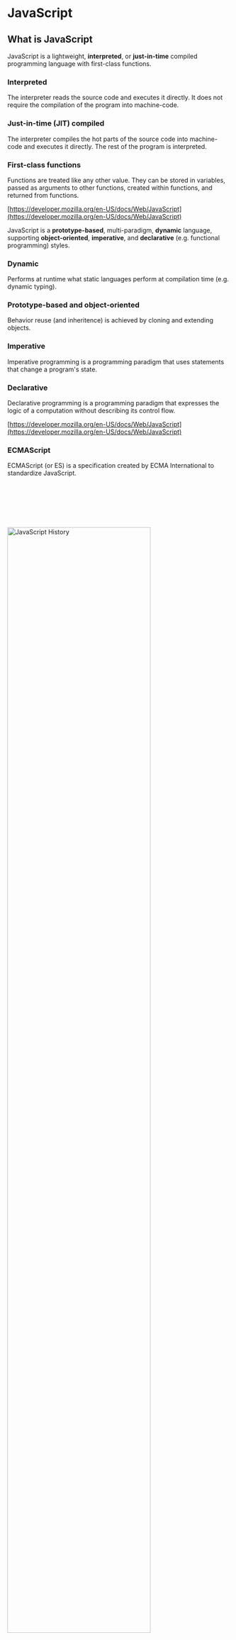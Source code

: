 # JavaScript

## What is JavaScript

JavaScript is a lightweight, **interpreted**, or **just-in-time** compiled programming language with first-class functions.

### Interpreted 
The interpreter reads the source code and executes it directly.
It does not require the compilation of the program into machine-code.

### Just-in-time (JIT) compiled
The interpreter compiles the hot parts of the source code into machine-code and executes it directly.
The rest of the program is interpreted.

### First-class functions
Functions are treated like any other value.
They can be stored in variables, passed as arguments to other functions, created within functions, and returned from functions.

[https://developer.mozilla.org/en-US/docs/Web/JavaScript](https://developer.mozilla.org/en-US/docs/Web/JavaScript)

JavaScript is a **prototype-based**, multi-paradigm, **dynamic** language, supporting **object-oriented**, **imperative**, and **declarative** (e.g. functional programming) styles.

### Dynamic
Performs at runtime what static languages perform at compilation time (e.g. dynamic typing).

### Prototype-based and object-oriented
Behavior reuse (and inheritence) is achieved by cloning and extending objects.

### Imperative
Imperative programming is a programming paradigm that uses statements that change a program's state.

### Declarative
Declarative programming is a programming paradigm that expresses the logic of a computation without describing its control flow.

[https://developer.mozilla.org/en-US/docs/Web/JavaScript](https://developer.mozilla.org/en-US/docs/Web/JavaScript)

### ECMAScript

ECMAScript (or ES) is a specification created by ECMA International to standardize JavaScript.

<img src="assets/js_history_es6.png" alt="JavaScript History" style="width: 80%; margin-top: 100px;">


Notes:

Birth  

- 1994: Netscape Navigator is released, quickly becomes the most-used.  
- Web pages can then only be static, so Netscape added a scripting language to their navigator: a language created by newly-hired Brendan Eich, similar syntax to Java, called LiveScript in its beta, and then renamed to JavaScript at its release.
- Invented by Brendan Eich in 1995. He was also the cofounder of Mozilla.

Standardization

- 1996, Netscape meets with ECMA to standardize JavaScript. Happens in 1997.

Adoption

- 1999: third major release comes out, ES3. Internet Explorer is the new best explorer

Asynchronicity

- 1999: AJAX (Asynchronous Javascript and XML) arrives in JS and is quickly adopted. Essentially decouples data communication with data presentation, allowing more dynamic web pages.

JSON

- 2009: ES5 comes out, JSON becomes standard
- JSON first showed up in 2001, informally specified in 2006, and then officially standardized in 2013.

ES6: 2015

ES7: 2016

etc

### JavaScript on the server?

Not a modern idea:

- 1996: Microsoft and Netscape offered JS as a backend language.
- 1997: Rhino, a JS engine written in java.
- 2009: Ryan Dahl creates `node.js`, a JS environment for the server based on [V8](https://v8.dev/), an open source JS engine created in 2008 by Lars Bak for Chrome.
- 2018: Ryan Dahl creates Deno, a new runtime for JavaScript and TypeScript based on V8 and Rust.
- 2019: Oracle releases the first stable version of GraalVM, making JavaScript a high performance language for the JVM, later integrated in their RDBMS through MLE.

<img src="assets/logo_v8.png" style="width: 150px; float: left" />

<img src="assets/logo_nodejs.png" style="margin-left: 40px;width: 130px; float: left" />

### Client-side and Server-side Programming

Today, JavaScript is commonly used in browsers (client-side), on servers (server-side), and at the edge (cloudflare, fastly, etc.).

<img src="assets/Fetching_a_page.png" style="width: 60%; margin-top: 40px" />

### ECMAScript 6 Support

<img src="assets/js_compat_table.png" style="width: 70%" />

[https://kangax.github.io/compat-table/es6/](https://kangax.github.io/compat-table/es6/)

### Eloquent JavaScript

<img src="assets/js_eloquent_javascript.jpg" style="width: 25%" />

[https://eloquentjavascript.net/](https://eloquentjavascript.net/)

### JavaScript: The Good Parts

<img src="assets/javascript-good-parts.webp" style="width: 60%" />

[https://www.oreilly.com/library/view/javascript-the-good/9780596517748/](https://www.oreilly.com/library/view/javascript-the-good/9780596517748/)

## Foundations of JavaScript

### Client-side JavaScript

Adding JavaScript to a Web page is as simple as adding a `script` tag to the HTML document.

```html
<script type='text/javascript'>
  console.log('Hello, World!');
  document.writeln('Hello, World!')
</script>
```

The `src` attribute is used to specify the location of the JavaScript file.

```html
<script src="script.js"></script>
```

The `type` attribute is used to specify the type of the script. The default value is `text/javascript`. The `module` value is used to load a JavaScript module (ECMAScript 6).

The `defer` attribute is used to defer the execution of the script until the page has been loaded.

The `async` attribute is used to load the script asynchronously.

### Server-side JavaScript

After installing nodejs, a REPL (Read-Eval-Print-Loop) can be obtained by typing the node command:

```bash
$ node
Welcome to Node.js v12.8.0.
Type ".help" for more information.
> console.log("Hello, World!")
Hello World!
```

[https://nodejs.org/api/repl.html](https://nodejs.org/api/repl.html)

### Get to know the REPL commands

`.clear` - Reset the REPL context to an empty object and clears any multi-line expression currently being input.

`.exit` - Close the I/O stream, causing the REPL to exit.

`.help` - Show this list of special commands.

`.save` - Save the current REPL session to a file: > .save ./file/to/save.js

`.load` - Load a file into the current REPL session. > .load ./file/to/load.js

`.editor` - Enter editor mode (<ctrl>-D to finish, <ctrl>-C to cancel).

[https://nodejs.org/api/repl.html#repl_repl_commands](https://nodejs.org/api/repl.html#repl_repl_commands)

### JavaScript's Types

ECMAScript defines 7 **primitive** (Immutable) types for values:

- `Undefined`: Unique value `undefined`
- `Number`: Real or integer number (e.g. `3.14`, `42`)
- `Boolean`: `true` or `false`
- `String`: Character sequence, whose literals begin and end with single or double quotes (e.g. `"HEIG-VD"`, `'hello'`)
- `BigInt`: Arbitrary-precision integers, whose literals end with an `n` (e.g. `9007199254740992n`)
- `Symbol`: Globally unique values usable as identifiers or keys in objects (e.g. `Symbol()`, `Symbol("description")`)
- `Null`: Unique value `null`

In a dynamic language you don't specify the type when you declare a variable and the type of a variable can change.

ECMAScript also defines a special mutable type called **object** for collections of properties (objects and array).

[https://developer.mozilla.org/en-US/docs/Web/JavaScript/Data_structures#Data_types](https://developer.mozilla.org/en-US/docs/Web/JavaScript/Data_structures#Data_types)

Notes:

The `Symbol` data type is special.

Calling `Symbol("description")` creates a symbol
value with description `"description"`.  That value
is guaranteed to be unique in the entire execution
context (hence even across different libraries or
modules). Therefore, two calls to `Symbol("desc")`
will return two different values.

It can be used anywhere an identifier or a key is
expected, so for example an object `car` (see next
chapter) could have a property whose index is
`Symbol("model")`, rather than simply
`"model"`. This would ensure that this property does
not get overridden by mistake by an inheritting
class (see next chapter on OOP), for example.

### Objects

An object in JavaScript is a mutable unordered
collection of properties, each being

- A property key (either a string or a symbol)
- A value (any ECMAScript language value)

The syntax for creating an object is as follows.

```js
let car = {
    make: "Ford",
    model: "Mustang",
    year: 1969
}
```

Properties of an object can be accessed through the
**dot notation**, or the **bracket notation**.

```js
car.model = "Mustang";
car["model"] = "Mustang";
```

We will learn more about objects (and
object-oriented programming in JS) in the next
chapter.

### Arrays

Arrays are a globally defined, resizable, list-like object. **They can contain a mix of different
data types.**

```js
let fruits = ['Apple', 'Banana', 'Pear'];
```

Accessing items of a list can be done with square
brackets. Items are zero-indexed. The `length`
property returns the array's length

```js
let fruit = fruits[0];
let l = fruits.length;
```

Various useful methods exist on arrays for modifying them.
```js
fruits.push("mango", "papaya"); // Appends new items
fruits.pop(); // Removes and returns the last item
fruits.reverse(); // Reverses the items' order
fruits.splice(2, 1, 'Orange'); // Replaces 1 elemnt at position 2 with 'Orange'
fruits.splice(1, 0, 'Peach'); // Inserts 'Peach' at index 1
```

We will learn more about arrays in the next chapter about Object-oriented JavaScript.

### typeof Operator

The `typeof` operator is useful for determining the type of a variable or a value.

The operand can be of any type:
- If the operand is a primitive value, `typeof` returns a string indicating the type of the primitive value.
- If the operand is an object, `typeof` returns `"object"`.

```js
console.log(typeof 1);  // number
console.log(typeof {}); // object

// what about typeof null? ;)
console.log(typeof null);
// and typeof Array? ;)
console.log(typeof [1, 2, 3]);
```

Notes:

Note that `typeof null` returns `"object"`. This
could be considered a bug of the `typeof` operator,
as we have seen that `null` is theoretically of type
`Null`.

Note also that an Array falls in the category of
objects.

Regarding Array, we have seen that arrays are actually objects under the hood. See OOP chapter to understand why in detail.

### Arithmetic Operators

An arithmetic operator takes numerical values (either literals or variables) as their operands and returns a single numerical value.

```js
1 + 1; // addition
1 - 1; // subtraction
1 / 1; // division
1 * 1; // multiplication
1 % 1; // modulo
1 ** 1; // exponentiation
```

[https://developer.mozilla.org/en-US/docs/Web/JavaScript/Guide/Expressions_and_Operators](https://developer.mozilla.org/en-US/docs/Web/JavaScript/Guide/Expressions_and_Operators)

### String Operators

The concatenation operator (+) concatenates two string values together, returning another string that is the union of the two operand strings.

```js
"con" + "cat" + "e" + "nate";
```

In practice, prefer template literals to concatenation.

```js
`PI = ${Math.PI}`; // template literals
```

[https://developer.mozilla.org/en-US/docs/Web/JavaScript/Reference/Template_literals](https://developer.mozilla.org/en-US/docs/Web/JavaScript/Reference/Template_literals)

### Assignment Operators

An assignment operator assigns a value to its left operand based on the value of its right operand.

```js
let a = 1; 

// arithmetic assignments
a += 1; // addition
a -= 1; // subtraction
a *= 1; // multiplication
a /= 1; // division
a %= 1; // modulo
a **= 1; // exponentiation
```

JavaScript also has increment and decrement unary operators
```js
a++; // increments and returns value before incrementing
++a; // increments and returns result of incrementing
a--; // decrements and returns value before decrementing
--a; // decrements and returns result of decrementing
```

[https://developer.mozilla.org/en-US/docs/Web/JavaScript/Guide/Expressions_and_Operators](https://developer.mozilla.org/en-US/docs/Web/JavaScript/Guide/Expressions_and_Operators)

### Destructuring Assignment

The destructuring assignment syntax is a JavaScript expression that makes it possible to unpack values from arrays, or properties from objects, into distinct variables.

```js
var [a, b] = [1, 2];
console.log(a); // 1
console.log(b); // 2

var [a, b, ...rest] = [1, 2, 3, 4, 5];
console.log(a); // 1
console.log(b); // 2
console.log(rest); // [3, 4, 5]

var {a, b} = {a: 1, b: 2};
console.log(a); // 1
console.log(b); // 2

var {a, b, ...rest} = {a: 1, b: 2, c: 3, d: 4};
console.log(a); // 1
console.log(b); // 2
console.log(rest); // {c: 3, d: 4}
```

[https://developer.mozilla.org/en-US/docs/Web/JavaScript/Reference/Operators/Destructuring_assignment](https://developer.mozilla.org/en-US/docs/Web/JavaScript/Reference/Operators/Destructuring_assignment)

### Logical and Ternary Operators

Logical expressions are evaluated from left to
right. JavaScript allows "short-circuit" evaluation.

```js
!true          // false
true && false  // false
true || false  // true
true ? a : b   // a
```

[https://developer.mozilla.org/en-US/docs/Web/JavaScript/Guide/Expressions_and_Operators](https://developer.mozilla.org/en-US/docs/Web/JavaScript/Guide/Expressions_and_Operators)

Notes:

Short-circuit evaluation allows JavaScript to bypass
evaluation of the second term of a logical operation
if the first one suffices to determine the result of
the operation. This can happen in two cases:

- `a && b` : `b` will *not* be evaluated if `a` is **`false`**, since the result will be **`false`** regardless of `b`.
- `a || b` : `b` will *not* be evaluated if `a` is **`true`**, since the result will be **`true`** regardless of `b`.

### Optional chaining (?.)

The optional chaining operator (?.) permits reading the value of a property located deep within a chain of connected objects without having to expressly validate that each reference in the chain is valid.

```js
const adventurer = {
    name: 'Alice',
    cat: {
        name: 'Dinah'
    }
};
  
console.log(adventurer.dog?.name); // expected output: undefined
```

In this example, if we had omitted the `?` symbol, it would have failed with a `TypeError: adventurer.dog is undefined`.
    
Introduced with ECMA2020.

[https://developer.mozilla.org/en-US/docs/Web/JavaScript/Reference/Operators/Optional_chaining](https://developer.mozilla.org/en-US/docs/Web/JavaScript/Reference/Operators/Optional_chaining)
        
### Comparison Operators

Comparison operators return a logical value based on whether the comparison is true. 

```js
1 == 1;
1 != 2;
1 < 2;
2 > 1;
1 <= 1;
1 >= 1;
```

**Automatic type conversion** is performed when comparing values of different types.
It is at the root of many issues when using comparison operators.

```js
"1" == 1 // true (!!!)
false == 0 // true
8 * null // 0
```

**Strict equality** compares both the type and the value.
It is recommended to use strict equality (===) and strict inequality (!==) operators.

```js
  "1" === 1 // false
  "1" !== 1 // true
```

[https://developer.mozilla.org/en-US/docs/Web/JavaScript/Guide/Expressions_and_Operators](https://developer.mozilla.org/en-US/docs/Web/JavaScript/Guide/Expressions_and_Operators)

### Variable declaration statements

The `var` statement declares a **non-block-scoped** variable, optionally initializing it to a value. Its scope is its current execution context, i.e. either the enclosing function or, if outside any function, global. It can be **re-declared**.

```js
var x = 1;
if (true) { var x = 2; } // same variable
console.log(x); // 2
```

The `let` statement declares a **block-scoped** local variable, optionally initializing it to a value. Its scope is the block in which it is declared.

```js
let x = 1;
{ let x = 2; } // different variable
console.log(x); // 1
```

The `const` statement declares a **block-scoped** constant. The value of a constant cannot change through re-assignment, and it can't be redeclared.

```js
const x = 1;
x = 2; // TypeError: Assignment to constant variable.
```

A single statement can define multiple variables or constants: `let one = 1, two = 2;`.

Notes:

The differences between `var` and `let` are important.

### Scope

- The scope of a `var` is its enclosing function, or global. This means a `var` declared in an `if` block will still exist outside that block.
- The scope of a `let` is its enclosing **block**, meaning a `let` variable declared in an `if` block will no longer exist otside that block.

### Re-declaration

A `var` can be re-declared, in which case the previous declaration is overridden. On the other hand, trying to re-declare a `let` variable will result in an error.

### Conditional Execution

In JavaScript, conditional execution is controlled by the `if` statement.

```js
let num = prompt("Enter a number");
if (num > 0) {
    alert(`${num} is positive`);
} else if (num < 0) {
    alert(`${num} is negative`);
} else {
    alert(`${num} is zero`);
}
```

### Switch

Sometimes a switch looks better than an `if...elseif...else` statement.

```js
let val = prompt("Enter a letter");
switch(val) {
  case "a":
    alert("a");
    break;
  case "b":
    alert("b");
    break;
  default:
    alert("Not a or b");
    break;
}
```

### While and Do While

*while* and *do while* are used to loop until a condition is met.

```js
let num = 0;
while (num < 10) {
  console.log(num);
  num += 1;
}
```

```js
let echo = "";
do {
    echo = prompt("Echo");
    console.log(echo);
} while (echo != "stop");
```


### For Loops

The classic `for` statement is used to loop a given number of times over a block.

```js
for (let num = 0; num < 10; num++) {
    console.log(num);
}
```

The `for...in` statement iterates over the enumerable properties of an object.

```js
let obj = {a: 1, b: 2, c: 3};
for (var prop in obj) {
    console.log(prop, obj[prop]);
}
```

The `for...of` statement creates a loop iterating over iterable objects.

```js
let nums = [0, 1, 2, 3, 4, 5, 6, 7, 8 , 9];
for (let num of nums) {
    console.log(num);
}
```

Notes:

Note that you can thus use `for...in` on an array, which would iterate over the array's *properties*, rather than its *items*. Because of how arrays are implemented as objects in JavaScript, its properties are its indices, so the following code

```js
let primes = [1, 2, 3, 5, 7, 11];
for (let i in primes) {
    console.log(i);
}
```

would print `0`, `1`, `2`, `3`, `4`, and `5`, i.e. the indices of the array.

### JavaScript Break and Continue

The `break` statement terminates the current loop.

The `continue` statement terminates the execution of the current iteration and continues the execution of the loop with the next iteration.

`break` and `continue` can also be used with labelled statements, but please don't.

```js
mylabel:
for (let num = 0; num < 5; num++) {
  if (num === 5) {
    continue mylabel;
  }
  console.log(num)
}
```

[https://developer.mozilla.org/en-US/docs/Web/JavaScript/Reference/Statements/label](https://developer.mozilla.org/en-US/docs/Web/JavaScript/Reference/Statements/label)

### JavaScript Exceptions
 
In Javascript, runtime errors can be handled using the `try...catch` statement.

```js
try {
  variable; // ReferenceError: variable is not defined
} catch (error) {
  // Fails silently
}
```

Exceptions can be triggered  using `throw` and `Error`:

```js
throw new Error("AAHHARG!!!");
```

Notes:

There are two types of errors in
JavaScript: **Runtime** and **Syntax**
errors. Because Syntax errors are thrown
in the syntax checking phase, which occurs
before the corresponding block is even
entered, a try-catch block will *not*
catch a syntax error. Only runtime errors,
which are thrown when the block is being
executed, are caught by try-catch blocks.

### JavaScript Functions

A function is created with an expression that starts with the keyword `function` and can be assigned to a regular variable.
It can have parameters and may `return` a value.

#### Declaration Notation

```js
function square(x) {
  return x * x;
}
// or
var square = function(x) {
    return x * x;
}
```

#### Arrow Notation

```js
var square = x => x * x
// or
var square = (x) => {
  return x * x;
} 
```


### JavaScript Function Parameters

Function parameters can be made optional by specifying default values.

```js
var square = function(x = 2) {
  return x * x;
}
console.log(square()) // 4
console.log(square(3)) // 9
console.log(square(undefined)) // 4
```

The default value is used if
- that argument is not provided, or
- `undefined` is provided.

This means that optional parameters need not be last.

By default, the default value of a parameter is `undefined`.

### JavaScript Recursion

It is fine for a function to call itself.

```js
function factorial(n) {
  return n == 1 ? n : n * factorial(n-1); 
}
console.log(factorial(5)) // 5 * 4 * 3 * 2 * 1 = 120
```

.. as long as it does not overflow the call stack.

### JavaScript Function Scopes

**Definition**: The scope of a variable is the part of the program
(block or function) in which it exists and can be used.

- `var` variables: local to the **function body**, or **global** if not defined in a function.

- `let` or `const` variables: local to the **block** in which they are declared.

- Function parameters: local to the **function body**. <span class="detail">  They are added to the **call stack** every time a function is called and freed when the function returns. </span>

### Higher-Order Functions

Higher-order functions allow us to abstract over actions, not just values. 
For example, we can have functions that create new functions.

```js
function greaterThan(n) {
    return m => m > n;
}
let greaterThan10 = greaterThan(10);
console.log(greaterThan10(11)); // true
```

[https://eloquentjavascript.net/05_higher_order.html](https://eloquentjavascript.net/05_higher_order.html)

### JavaScript Closure

A closure is the combination of a function and the local scope within which that function was declared.

```js
function wrap(value) {
  let v = value;
  return () => v;
}
console.log(wrap(1)()); // 1
```

Try to implement a counter using a closure?

Notes:

<div class="spoiler">

```js
function getCounter() {
  let count = 0;
  return () => count++;
}
let c = getCounter();
console.log(c()); // 0
console.log(c()); // 1
```
    
</div>

## Regular Expressions

### Regular Expressions

Regular expressions are patterns used to **match** and **extract** character combinations in strings. 

It is useful for validating inputs, parsing files, extracting information from free text.

For instance, given the format for [registration plates](https://fr.wikipedia.org/wiki/Plaque_d%27immatriculation_suisse
) in Switzerland: 
- Validate that the given string is a valid registration plate
- Extract all the registration plates listed in a unstructured text 

[https://developer.mozilla.org/en-US/docs/Web/JavaScript/Guide/Regular_Expressions](https://developer.mozilla.org/en-US/docs/Web/JavaScript/Guide/Regular_Expressions)

### Building Regular Expressions

The following notations can be used to define a
regular expression in JavaScript. The description of
the regular expression must be surrounded by "`/`"
symbols.

```js
const re1 = /ab+c/;
const re2 = new RegExp(/ab+c/);
```

A regular expression is usually built with the following constructs:

- **Character Classes** (`.`, `\s`, `\d`, ...) that distinguish types of chararters (resp. any, whitespace or digit)
- **Character sets** (`[A-Z]`, `[a-z]`, `[0-9]`, `[abc]`, ...) that match any of the enclosed characters (resp. uppercase letters, lowercase letters, digits, and any of `a`, `b` or `c`)
- **Either operator** (`x|y`) that match either the left or right handside values
- **Quantifiers** (`*`, `+`, `?`, `{n}`, `{n,m}`) that indicate the number of times an expression matches
- **Boundaries** (`^`, `$`) that indicate the beginnings and endings of lines and words
- **Groups** (`()`, `(?<name>)`, `(?:)`) that extracts and remember (or not) information from the input 
- **Assertions** (`x(?=y)`) that helps at defining conditional expressions

[https://developer.mozilla.org/en-US/docs/Web/JavaScript/Guide/Regular_Expressions](https://developer.mozilla.org/en-US/docs/Web/JavaScript/Guide/Regular_Expressions)

### Fun with Flags

Regular expressions have optional flags that allow for functionality like global and case insensitive searching.

```js
const re1 = /ab+c/; // no flag
const re2 = /ab+c/g; // global search
const re3 = /ab+c/i; // case-insensitive search
const re4 = /ab+c/m; // multi-line search

const re5 = /ab+c/gi // global case-insensitive search
```

[https://developer.mozilla.org/en-US/docs/Web/JavaScript/Guide/Regular_Expressions](https://developer.mozilla.org/en-US/docs/Web/JavaScript/Guide/Regular_Expressions)

Notes:

- A *global* regular expression is intended to be tested against all possible matches in a string, as opposed to consider the first match sufficient.
- A *multiline* regular expression is intended to be tested on a string with multiple lines. In particular, it indicates that the special `^` an `$` symbols match the beginning and end of lines, rather than of the entire string.

Other flags exist, such as `s` to allow the `.` symbol to match newline characters or `u` to treat the pattern as a sequence of unicode code points. See [here](https://developer.mozilla.org/en-US/docs/Web/JavaScript/Guide/Regular_Expressions#advanced_searching_with_flags) for a full list.

### Executing Regular Expressions

The following notations can be used to execute regular expressions.

```js
const re = /ab+c/;

console.log(re.test("ac")); // false
console.log(re.test("abc")); // true
console.log(re.test("abbc")); // true
console.log(re.test("abbbc")); // true

console.log(re.exec("ac")); // null
console.log(re.exec("abbc")); // ['abbc', index: 0, input: 'abbc', groups: undefined]

console.log(JSON.stringify([..."ac abc abbc abbbc".matchAll(/ab+c/g)])); 
// [["abc"],["abbc"],["abbbc"]];
```

In addition to `matchAll`, a string comes with the `match`, `replace`, `search` and `split` methods.

[https://developer.mozilla.org/en-US/docs/Web/JavaScript/Guide/Regular_Expressions](https://developer.mozilla.org/en-US/docs/Web/JavaScript/Guide/Regular_Expressions)

- Example of a regular expression that extracts the canton and the number of a Swiss registration plates.

```js
let plate = "BE.1234"
// extract canton and number
let re = /([A-Z]{2})\.?([0-9]{1,6})/;
let [_, canton, number] = plate.match(re);
```

- Example of a regular expression that extracts a list of Swiss registration plates from a free text.

```js
// Text containing swiss license plates
let text = getText()
// extract all license plates
let re = /[A-Z]{2}\.?[0-9]{1,6}/g;
let plates = [...text.matchAll(re)];
```

Notes:

[https://regexr.com](https://regexr.com)

[https://regex101.com/](https://regex101.com/)
